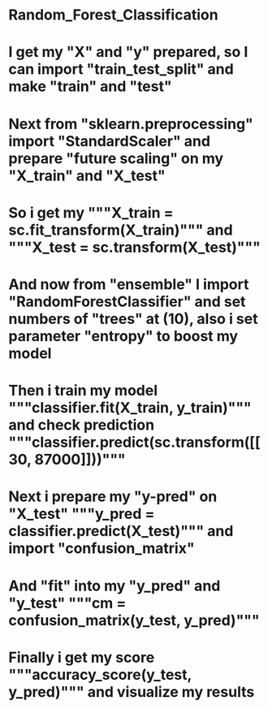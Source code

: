 # Random_Forest_Classification
# I get my "X" and "y" prepared, so I can import "train_test_split" and make "train" and "test" 
# Next from "sklearn.preprocessing" import "StandardScaler" and prepare "future scaling" on my "X_train" and "X_test"
# So i get my """X_train = sc.fit_transform(X_train)""" and """X_test = sc.transform(X_test)"""
# And now from "ensemble" I import "RandomForestClassifier" and set numbers of "trees" at (10), also i set parameter "entropy" to boost my model
# Then i train my model """classifier.fit(X_train, y_train)""" and check prediction """classifier.predict(sc.transform([[30, 87000]]))"""
# Next i prepare my "y-pred" on "X_test" """y_pred = classifier.predict(X_test)""" and import "confusion_matrix"
# And "fit" into my "y_pred" and "y_test" """cm = confusion_matrix(y_test, y_pred)"""
# Finally i get my score """accuracy_score(y_test, y_pred)""" and visualize my results
